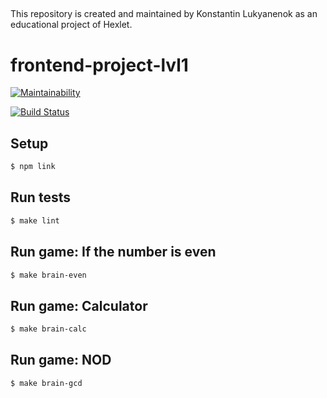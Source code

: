 ##
This repository is created and maintained by Konstantin Lukyanenok as an educational project of Hexlet.

##

# frontend-project-lvl1

[![Maintainability](https://api.codeclimate.com/v1/badges/afd6ce0d93f772a73e55/maintainability)](https://codeclimate.com/github/loukianen/frontend-project-lvl1/maintainability)

[![Build Status](https://travis-ci.org/loukianen/frontend-project-lvl1.svg?branch=master)](https://travis-ci.org/loukianen/frontend-project-lvl1)

## Setup
```sh
$ npm link
```
## Run tests
```sh
$ make lint
```
## Run game: If the number is even
```sh
$ make brain-even
```
## Run game: Calculator
```sh
$ make brain-calc
```
## Run game: NOD
```sh
$ make brain-gcd
```